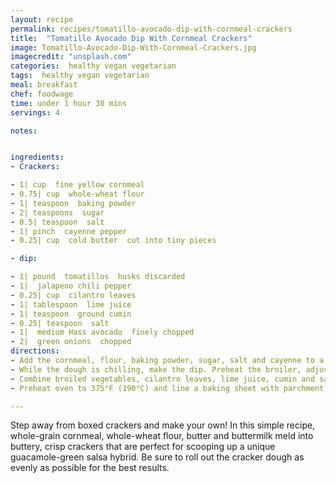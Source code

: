 ```yaml
---
layout: recipe
permalink: recipes/tomatillo-avocado-dip-with-cornmeal-crackers
title:  "Tomatillo Avocado Dip With Cornmeal Crackers"
image: Tomatillo-Avocado-Dip-With-Cornmeal-Crackers.jpg
imagecredit: "unsplash.com"
categories:  healthy vegan vegetarian
tags:  healthy vegan vegetarian
meal: breakfast
chef: foodwage
time: under 1 hour 30 mins
servings: 4

notes:


ingredients:
- Crackers:

- 1| cup  fine yellow cornmeal
- 0.75| cup  whole-wheat flour
- 1| teaspoon  baking powder
- 2| teaspoons  sugar
- 0.5| teaspoon  salt
- 1| pinch  cayenne pepper
- 0.25| cup  cold butter  cut into tiny pieces

- dip:

- 1| pound  tomatillos  husks discarded
- 1|  jalapeno chili pepper
- 0.25| cup  cilantro leaves
- 1| tablespoon  lime juice
- 1| teaspoon  ground cumin
- 0.25| teaspoon  salt
- 1|  medium Hass avocado  finely chopped
- 2|  green onions  chopped
directions:
- Add the cornmeal, flour, baking powder, sugar, salt and cayenne to a food processor and pulse to combine. Add the butter and pulse until finely ground, about 10, 1-second pulses. Add the buttermilk and pulse a few times until the mixture forms clumps. Turn out onto plastic wrap, divide into 2 equal portions, and form into 1-inch thick disks. Wrap in plastic, and chill for 1 hour, or up to 24 hours.
- While the dough is chilling, make the dip. Preheat the broiler, adjust oven rack to 4 inches below broiling element, and line a baking sheet with foil. Place the tomatillos and jalapeno pepper on the baking sheet. Broil until the skins of the tomatillos and chili pepper are blackened, turning everything once, about 10 minutes.
- Combine broiled vegetables, cilantro leaves, lime juice, cumin and salt in a blender and process until smooth. Pour into a serving bowl and refrigerate until cooled, about 30 minutes. Stir in the avocado and green onions. Set aside.
- Preheat oven to 375°F (190°C) and line a baking sheet with parchment paper. Place one disk of dough between 2 sheets of lightly floured plastic wrap. Roll dough to 0.125-inch thick (.08mm), about the thickness of 2 stacked pennies. Cut the dough into 2-inch (5cm) squares and transfer to the baking sheet with a floured spatula. Bake until golden brown on the bottom and dry and crisp to the touch, 12–15 minutes. Watch carefully the last 5 minutes and remove any crackers that are getting too dark. Cool crackers on a rack and store leftovers in an air-tight container for up to 1 week.

---
```


Step away from boxed crackers and make your own! In this simple recipe, whole-grain cornmeal, whole-wheat flour, butter and buttermilk meld into buttery, crisp crackers that are perfect for scooping up a unique guacamole-green salsa hybrid. Be sure to roll out the cracker dough as evenly as possible for the best results.